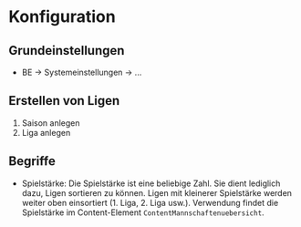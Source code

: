# Konfiguration

## Grundeinstellungen

* BE → Systemeinstellungen → ... 


## Erstellen von Ligen

1. Saison anlegen
2. Liga anlegen



## Begriffe

* Spielstärke: Die Spielstärke ist eine beliebige Zahl. Sie dient lediglich dazu,
  Ligen sortieren zu können. Ligen mit kleinerer Spielstärke werden weiter oben
  einsortiert (1. Liga, 2. Liga usw.). Verwendung findet die Spielstärke im 
  Content-Element `ContentMannschaftenuebersicht`. 


 